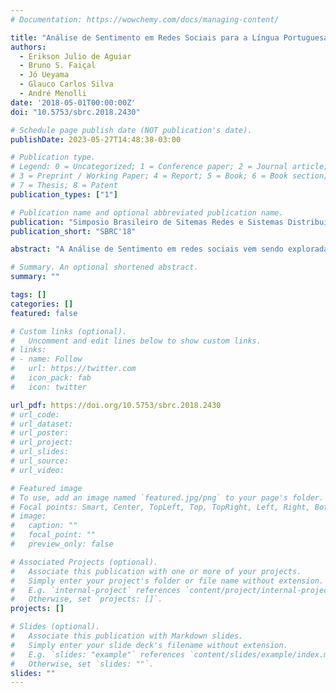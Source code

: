 ```yaml
---
# Documentation: https://wowchemy.com/docs/managing-content/

title: "Análise de Sentimento em Redes Sociais para a Língua Portuguesa Utilizando Algoritmos de Classificação"
authors: 
  - Erikson Julio de Aguiar 
  - Bruno S. Faiçal 
  - Jó Ueyama 
  - Glauco Carlos Silva
  - André Menolli
date: '2018-05-01T00:00:00Z'
doi: "10.5753/sbrc.2018.2430"

# Schedule page publish date (NOT publication's date).
publishDate: 2023-05-27T14:48:38-03:00

# Publication type.
# Legend: 0 = Uncategorized; 1 = Conference paper; 2 = Journal article;
# 3 = Preprint / Working Paper; 4 = Report; 5 = Book; 6 = Book section;
# 7 = Thesis; 8 = Patent
publication_types: ["1"]

# Publication name and optional abbreviated publication name.
publication: "Simposio Brasileiro de Sitemas Redes e Sistemas Distribuidos"
publication_short: "SBRC'18"

abstract: "A Análise de Sentimento em redes sociais vem sendo explorada em diferentes tipos de pesquisas, tendo como principal intuito extrair opiniões dos usuários sobre os mais diversos assuntos, possibilitando que informações signiﬁcativas sejam obtidas. No Brasil, as pesquisas sobre Análise de Sentimento ainda estão se estabelecendo. Com base nesse contexto, este trabalho propõe um método para estimar sentimentos em redes sociais para a língua portuguesa, tendo como foco o Twitter. Para tal, é utilizado um Comitê, que é implementado por meio de um conjunto de algoritmos de aprendizagem de máquina para classiﬁcação. A avaliação do método proposto foi realizada utilizando testes estatísticos e de desempenho. Os resultados obtidos indicam que o Comitê teve melhor acurácia se comparado a outros algoritmos de aprendizagem de máquina para os testes de desempenho. Contudo, não foi comprovada diferença estatística entre o Comitê e alguns dos algoritmos, o que pode indicar que estes métodos podem alcançar acurácia equivalente ao Comitê em algumas situações especíﬁcas, como por exemplo, uma base de dados maior. "

# Summary. An optional shortened abstract.
summary: ""

tags: []
categories: []
featured: false

# Custom links (optional).
#   Uncomment and edit lines below to show custom links.
# links:
# - name: Follow
#   url: https://twitter.com
#   icon_pack: fab
#   icon: twitter

url_pdf: https://doi.org/10.5753/sbrc.2018.2430
# url_code:
# url_dataset:
# url_poster:
# url_project:
# url_slides:
# url_source:
# url_video:

# Featured image
# To use, add an image named `featured.jpg/png` to your page's folder. 
# Focal points: Smart, Center, TopLeft, Top, TopRight, Left, Right, BottomLeft, Bottom, BottomRight.
# image:
#   caption: ""
#   focal_point: ""
#   preview_only: false

# Associated Projects (optional).
#   Associate this publication with one or more of your projects.
#   Simply enter your project's folder or file name without extension.
#   E.g. `internal-project` references `content/project/internal-project/index.md`.
#   Otherwise, set `projects: []`.
projects: []

# Slides (optional).
#   Associate this publication with Markdown slides.
#   Simply enter your slide deck's filename without extension.
#   E.g. `slides: "example"` references `content/slides/example/index.md`.
#   Otherwise, set `slides: ""`.
slides: ""
---
```

